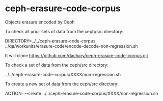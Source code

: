 ceph-erasure-code-corpus
========================

Objects erasure encoded by Ceph

To check all prior sets of data from the ceph/src directory:

DIRECTORY=../../ceph-erasure-code-corpus \
  ../qa/workunits/erasure-code/encode-decode-non-regression.sh

It will clone https://github.com/dachary/ceph-erasure-code-corpus.git

To check a set of data from the ceph/src directory:

../../ceph-erasure-code-corpus/XXXX/non-regression.sh

To create a new set of data from the ceph/src directory:

ACTION=--create ../../ceph-erasure-code-corpus/XXXX/non-regression.sh

